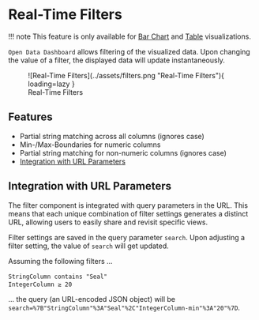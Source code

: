 # Real-Time Filters

!!! note
    This feature is only available for [Bar Chart](visualizations.md#bar-chart) and [Table](visualizations.md#table) visualizations.

`Open Data Dashboard` allows filtering of the visualized data. Upon changing the value of a filter, the displayed data will update instantaneously.

<figure markdown="span">
    ![Real-Time Filters](../assets/filters.png "Real-Time Filters"){ loading=lazy }
    <figcaption>Real-Time Filters</figcaption>
</figure>

## Features

<!-- TODO: Update features after refactoring in https://h-ka-team-rdqzrlfpomci.atlassian.net/browse/ODDSK-148 -->
- Partial string matching across all columns (ignores case)
- Min-/Max-Boundaries for numeric columns
- Partial string matching for non-numeric columns (ignores case)
- [Integration with URL Parameters](#integration-with-url-parameters)

## Integration with URL Parameters

The filter component is integrated with query parameters in the URL.
This means that each unique combination of filter settings generates a distinct URL, allowing users to easily share and revisit specific views.

Filter settings are saved in the query parameter `search`. Upon adjusting a filter setting, the value of `search` will get updated.

Assuming the following filters ...

````text linenums="1"
StringColumn contains "Seal"
IntegerColumn ≥ 20
````

... the query (an URL-encoded JSON object) will be `search=%7B"StringColumn"%3A"Seal"%2C"IntegerColumn-min"%3A"20"%7D`.
